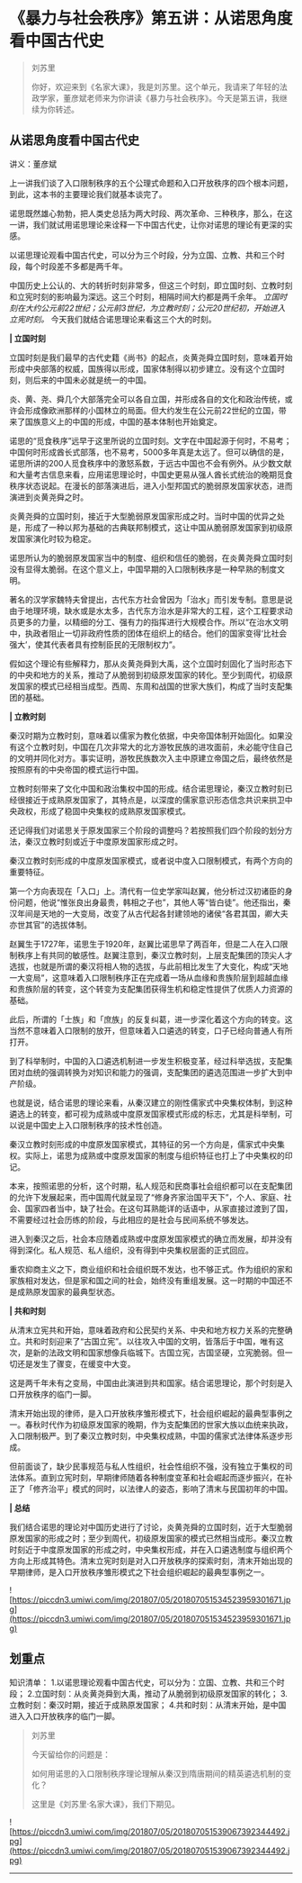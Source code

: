 # 《暴力与社会秩序》第五讲：从诺思角度看中国古代史

> 刘苏里
> 
> 你好，欢迎来到《名家大课》，我是刘苏里。这个单元，我请来了年轻的法政学家，董彦斌老师来为你讲读《暴力与社会秩序》。今天是第五讲，我继续为你转述。

## 从诺思角度看中国古代史

讲义：董彦斌

上一讲我们谈了入口限制秩序的五个公理式命题和入口开放秩序的四个根本问题，到此，这本书的主要理论我们就基本谈完了。

诺思既然雄心勃勃，把人类史总括为两大时段、两次革命、三种秩序，那么，在这一讲，我们就试用诺思理论来诠释一下中国古代史，让你对诺思的理论有更深的实感。

以诺思理论观看中国古代史，可以分为三个时段，分为立国、立教、共和三个时段，每个时段差不多都是两千年。

中国历史上公认的、大的转折时刻非常多，但这三个时刻，即立国时刻、立教时刻和立宪时刻的影响最为深远。这三个时刻，相隔时间大约都是两千余年。 *立国时刻在大约公元前22世纪；公元前3世纪，为立教时刻；公元20世纪初，开始进入立宪时刻。* 今天我们就结合诺思理论来看这三个大的时刻。

 **| 立国时刻**

立国时刻是我们最早的古代史籍《尚书》的起点，炎黄尧舜立国时刻，意味着开始形成中央部落的权威，国族得以形成，国家体制得以初步建立。没有这个立国时刻，则后来的中国未必就是统一的中国。

炎、黄、尧、舜几个大部落完全可以各自立国，并形成各自的文化和政治传统，或许会形成像欧洲那样的小国林立的局面。但大约发生在公元前22世纪的立国，带来了国族意义上的中国的形成，中国的基本体制也开始奠定。

诺思的“觅食秩序”远早于这里所说的立国时刻。文字在中国起源于何时，不易考；中国何时形成酋长式部落，也不易考，5000多年真是太远了。但可以确信的是，诺思所讲的200人觅食秩序中的激怒系数，于远古中国也不会有例外。从少数文献和大量考古信息来看，应用诺思理论时，中国史更易从强人酋长式统治的晚期觅食秩序状态说起。在漫长的部落演进后，进入小型邦国式的脆弱原发国家状态，进而演进到炎黄尧舜之时。

炎黄尧舜的立国时刻，接近于大型脆弱原发国家形成之时。当时中国的优异之处是，形成了一种以邦为基础的古典联邦制模式，这让中国从脆弱原发国家到初级原发国家演化时较为稳定。

诺思所认为的脆弱原发国家当中的制度、组织和信任的脆弱，在炎黄尧舜立国时刻没有显得太脆弱。在这个意义上，中国早期的入口限制秩序是一种早熟的制度文明。

著名的汉学家魏特夫曾提出，古代东方社会曾因为「治水」而引发专制。意思是说由于地理环境，缺水或是水太多，古代东方治水是非常大的工程，这个工程要求动员更多的力量，以精细的分工、强有力的指挥进行大规模合作。所以“在治水文明中，执政者阻止一切非政府性质的团体在组织上的结合。他们的国家变得‘比社会强大’，使其代表者具有控制臣民的无限制权力”。

假如这个理论有些解释力，那从炎黄尧舜到大禹，这个立国时刻固化了当时形态下的中央和地方的关系，推动了从脆弱到初级原发国家的转化。至少到周代，初级原发国家的模式已经相当成型。西周、东周和战国的世家大族们，构成了当时支配集团的基础。

 **| 立教时刻**

秦汉时期为立教时刻，意味着以儒家为教化依据，中央帝国体制开始固化。如果没有这个立教时刻，中国在几次非常大的北方游牧民族的进攻面前，未必能守住自己的文明并同化对方。事实证明，游牧民族数次入主中原建立帝国之后，最终依然是按照原有的中央帝国的模式运行中国。

立教时刻带来了文化中国和政治集权中国的形成。结合诺思理论，秦汉立教时刻已经很接近于成熟原发国家了，其特点是，以深度的儒家意识形态信念共识来拱卫中央政权，形成了稳固中央集权的成熟原发国家模式。

还记得我们对诺思关于原发国家三个阶段的调整吗？若按照我们四个阶段的划分方法，秦汉立教时刻或近于中度原发国家形成之时。

秦汉立教时刻形成的中度原发国家模式，或者说中度入口限制模式，有两个方向的重要特征。

第一个方向表现在「入口」上。清代有一位史学家叫赵翼，他分析过汉初诸臣的身份问题，他说“惟张良出身最贵，韩相之子也”，其他人等“皆白徒”。他还指出，秦汉年间是天地的一大变局，改变了从古代起各封建领地的诸侯“各君其国，卿大夫亦世其官”的选拔体制。

赵翼生于1727年，诺思生于1920年，赵翼比诺思早了两百年，但是二人在入口限制秩序上有共同的敏感性。赵翼注意到，秦汉立教时刻，上层支配集团的顶尖人才选拔，也就是所谓的秦汉将相人物的选拔，与此前相比发生了大变化，构成“天地一大变局”，这意味着入口限制秩序正在完成着一场从血缘和贵族阶层到超越血缘和贵族阶层的转变，这个转变为支配集团获得生机和稳定性提供了优质人力资源的基础。

此后，所谓的「士族」和「庶族」的反复纠葛，进一步深化着这个方向的转变。这当然不意味着入口限制的放开，但意味着入口遴选的转变，口子已经向普通人有所打开。

到了科举制时，中国的入口遴选机制进一步发生积极变革，经过科举选拔，支配集团对血统的强调转换为对知识和能力的强调，支配集团的遴选范围进一步扩大到中产阶级。

也就是说，结合诺思的理论来看，从秦汉建立的刚性儒家式中央集权体制，到这种遴选上的转变，都可视为成熟或中度原发国家模式形成的标志，尤其是科举制，可以说是中国史上入口限制秩序的技术性创造。

秦汉立教时刻形成的中度原发国家模式，其特征的另一个方向是，儒家式中央集权。实际上，诺思为成熟或中度原发国家的制度与组织特征也打上了中央集权的印记。

本来，按照诺思的分析，这个时期，私人规范和民商事社会组织都可以在支配集团的允许下发展起来，而中国周代就呈现了“修身齐家治国平天下”，个人、家庭、社会、国家四者当中，缺了社会。在这句耳熟能详的话语中，从家直接过渡到了国，不需要经过社会历练的阶段，与此相应的是社会与民间系统不够发达。

进入到秦汉之后，社会本应随着成熟或中度原发国家模式的确立而发展，却并没有得到深化。私人规范、私人组织，没有得到中央集权层面的正式回应。

重农抑商主义之下，商业组织和社会组织既不发达，也不够正式。作为组织的家和家族相对发达，但是家和国之间的社会，始终没有重组发展。这一时期的中国还不是成熟原发国家的最典型状态。

 **| 共和时刻**

从清末立宪共和开始，意味着政府和公民契约关系、中央和地方权力关系的完整确立。共和时刻迎来了“古国立宪”。以往攻入中国的文明，皆落后于中国，唯有这次，是新的法政文明和国家想像兵临城下。古国立宪，古国坚硬，立宪脆弱。但一切还是发生了骤变，在缓变中大变。

这是两千年未有之变局，中国由此演进到共和国家。结合诺思理论，那个时刻是入口开放秩序的临门一脚。

清末开始出现的律师，是入口开放秩序雏形模式下，社会组织崛起的最典型事例之一。春秋时代作为初级原发国家的晚期，作为支配集团的世家大族以血统来执政，入口限制极严。到了秦汉立教时刻，中央集权成熟，中国的儒家式法律体系逐步形成。

但前面谈了，缺少民事规范与私人性组织，社会性组织不强，没有独立于集权的司法体系。直到立宪时刻，早期律师随着各种制度变革和社会崛起而逐步振兴，在补正了「修齐治平」模式的同时，以法律人的姿态，影响了清末与民国初年的中国。

 **| 总结**

我们结合诺思的理论对中国历史进行了讨论，炎黄尧舜的立国时刻，近于大型脆弱原发国家的形成之时；至少到周代，初级原发国家的模式已然相当成形。秦汉立教时刻近于中度原发国家的形成之时，中央集权形成，并在入口遴选制度与组织两个方向上形成其特色。清末立宪时刻是对入口开放秩序的探索时刻，清末开始出现的早期律师，是入口开放秩序雏形模式之下社会组织崛起的最典型事例之一。

![https://piccdn3.umiwi.com/img/201807/05/201807051534523959301671.jpg](https://piccdn3.umiwi.com/img/201807/05/201807051534523959301671.jpg)

## 划重点

知识清单：
1.以诺思理论观看中国古代史，可以分为：立国、立教、共和三个时段；
2.立国时刻：从炎黄尧舜到大禹，推动了从脆弱到初级原发国家的转化；
3.立教时刻：秦汉时期，接近于成熟原发国家；
4.共和时刻：从清末开始，是中国进入入口开放秩序的临门一脚。

> 刘苏里
> 
> 今天留给你的问题是：
> 
> 如何用诺思的入口限制秩序理论理解从秦汉到隋唐期间的精英遴选机制的变化？
> 
> 这里是《刘苏里·名家大课》，我们下期见。

![https://piccdn3.umiwi.com/img/201807/05/201807051539067392344492.jpg](https://piccdn3.umiwi.com/img/201807/05/201807051539067392344492.jpg)

---
